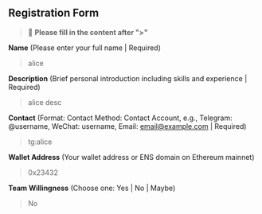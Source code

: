 ## Registration Form

> 📝 **Please fill in the content after ">"**

**Name** (Please enter your full name | Required)
>alice

**Description** (Brief personal introduction including skills and experience | Required)
>alice desc

**Contact** (Format: Contact Method: Contact Account, e.g., Telegram: @username, WeChat: username, Email: email@example.com | Required)
>tg:alice

**Wallet Address** (Your wallet address or ENS domain on Ethereum mainnet)
>0x23432

**Team Willingness** (Choose one: Yes | No | Maybe)
>No